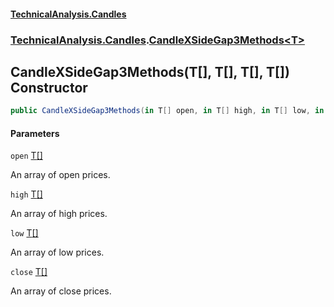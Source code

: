#### [TechnicalAnalysis.Candles](TechnicalAnalysis.Candles.md 'TechnicalAnalysis.Candles')
### [TechnicalAnalysis.Candles](TechnicalAnalysis.Candles.md#TechnicalAnalysis.Candles 'TechnicalAnalysis.Candles').[CandleXSideGap3Methods&lt;T&gt;](CandleXSideGap3Methods_T_.md 'TechnicalAnalysis.Candles.CandleXSideGap3Methods<T>')

## CandleXSideGap3Methods(T[], T[], T[], T[]) Constructor

```csharp
public CandleXSideGap3Methods(in T[] open, in T[] high, in T[] low, in T[] close);
```
#### Parameters

<a name='TechnicalAnalysis.Candles.CandleXSideGap3Methods_T_.CandleXSideGap3Methods(T[],T[],T[],T[]).open'></a>

`open` [T](CandleXSideGap3Methods_T_.md#TechnicalAnalysis.Candles.CandleXSideGap3Methods_T_.T 'TechnicalAnalysis.Candles.CandleXSideGap3Methods<T>.T')[[]](https://docs.microsoft.com/en-us/dotnet/api/System.Array 'System.Array')

An array of open prices.

<a name='TechnicalAnalysis.Candles.CandleXSideGap3Methods_T_.CandleXSideGap3Methods(T[],T[],T[],T[]).high'></a>

`high` [T](CandleXSideGap3Methods_T_.md#TechnicalAnalysis.Candles.CandleXSideGap3Methods_T_.T 'TechnicalAnalysis.Candles.CandleXSideGap3Methods<T>.T')[[]](https://docs.microsoft.com/en-us/dotnet/api/System.Array 'System.Array')

An array of high prices.

<a name='TechnicalAnalysis.Candles.CandleXSideGap3Methods_T_.CandleXSideGap3Methods(T[],T[],T[],T[]).low'></a>

`low` [T](CandleXSideGap3Methods_T_.md#TechnicalAnalysis.Candles.CandleXSideGap3Methods_T_.T 'TechnicalAnalysis.Candles.CandleXSideGap3Methods<T>.T')[[]](https://docs.microsoft.com/en-us/dotnet/api/System.Array 'System.Array')

An array of low prices.

<a name='TechnicalAnalysis.Candles.CandleXSideGap3Methods_T_.CandleXSideGap3Methods(T[],T[],T[],T[]).close'></a>

`close` [T](CandleXSideGap3Methods_T_.md#TechnicalAnalysis.Candles.CandleXSideGap3Methods_T_.T 'TechnicalAnalysis.Candles.CandleXSideGap3Methods<T>.T')[[]](https://docs.microsoft.com/en-us/dotnet/api/System.Array 'System.Array')

An array of close prices.